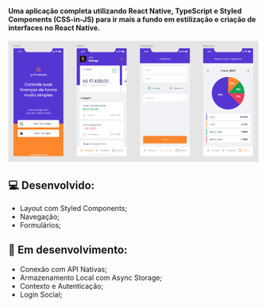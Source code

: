 

<br>
<div align="center">
 
  <h4 align="left">
      Uma aplicação completa utilizando React Native, TypeScript e Styled Components (CSS-in-JS) para ir mais a fundo em estilização e criação de interfaces no React Native. 
  </h4> 
   
<img src="./src/assets/screen.png">
</div>

##  💻 Desenvolvido:
- Layout com Styled Components;
- Navegação;
- Formulários; 
  
##  🚀 Em desenvolvimento:
- Conexão com API Nativas;
- Armazenamento Local com Async Storage;
- Contexto e Autenticação;
- Login Social;

 
